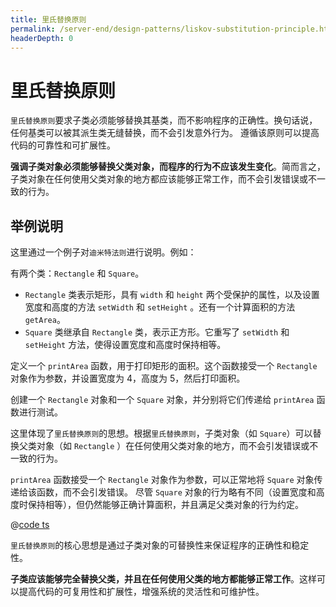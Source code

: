 ```yaml
---
title: 里氏替换原则
permalink: /server-end/design-patterns/liskov-substitution-principle.html
headerDepth: 0
---
```


# 里氏替换原则

`里氏替换原则`要求子类必须能够替换其基类，而不影响程序的正确性。换句话说，任何基类可以被其派生类无缝替换，而不会引发意外行为。
遵循该原则可以提高代码的可靠性和可扩展性。

**强调子类对象必须能够替换父类对象，而程序的行为不应该发生变化**。简而言之，子类对象在任何使用父类对象的地方都应该能够正常工作，而不会引发错误或不一致的行为。

## 举例说明

这里通过一个例子对`迪米特法则`进行说明。例如：

有两个类：`Rectangle` 和 `Square`。

- `Rectangle` 类表示矩形，具有 `width` 和 `height` 两个受保护的属性，以及设置宽度和高度的方法 `setWidth` 和 `setHeight`
  。还有一个计算面积的方法 `getArea`。
- `Square` 类继承自 `Rectangle` 类，表示正方形。它重写了 `setWidth` 和 `setHeight` 方法，使得设置宽度和高度时保持相等。

定义一个 `printArea` 函数，用于打印矩形的面积。这个函数接受一个 `Rectangle` 对象作为参数，并设置宽度为 4，高度为 5，然后打印面积。

创建一个 `Rectangle` 对象和一个 `Square` 对象，并分别将它们传递给 `printArea` 函数进行测试。

这里体现了`里氏替换原则`的思想。根据`里氏替换原则`，子类对象（如 `Square`）可以替换父类对象（如 `Rectangle`
）在任何使用父类对象的地方，而不会引发错误或不一致的行为。

`printArea` 函数接受一个 `Rectangle` 对象作为参数，可以正常地将 `Square` 对象传递给该函数，而不会引发错误。
尽管 `Square` 对象的行为略有不同（设置宽度和高度时保持相等），但仍然能够正确计算面积，并且满足父类对象的行为约定。

@[code ts](@code/design-patterns/lsp-demo.ts)

`里氏替换原则`的核心思想是通过子类对象的可替换性来保证程序的正确性和稳定性。

**子类应该能够完全替换父类，并且在任何使用父类的地方都能够正常工作**。这样可以提高代码的可复用性和扩展性，增强系统的灵活性和可维护性。
